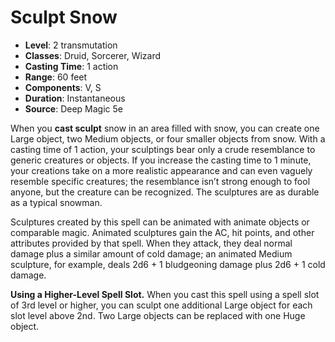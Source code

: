 # Sculpt Snow

- **Level**: 2 transmutation
- **Classes**: Druid, Sorcerer, Wizard
- **Casting Time**: 1 action
- **Range**: 60 feet
- **Components**: V, S
- **Duration**: Instantaneous
- **Source**: Deep Magic 5e

When you **cast sculpt** snow in an area filled with snow, you can create one Large object, two Medium objects, or four smaller objects from snow. With a casting time of 1 action, your sculptings bear only a crude resemblance to generic creatures or objects. If you increase the casting time to 1 minute, your creations take on a more realistic appearance and can even vaguely resemble specific creatures; the resemblance isn’t strong enough to fool anyone, but the creature can be recognized. The sculptures are as durable as a typical snowman.

Sculptures created by this spell can be animated with animate objects or comparable magic. Animated sculptures gain the AC, hit points, and other attributes provided by that spell. When they attack, they deal normal damage plus a similar amount of cold damage; an animated Medium sculpture, for example, deals 2d6 + 1 bludgeoning damage plus 2d6 + 1 cold damage.

**Using a Higher-Level Spell Slot.** When you cast this spell using a spell slot of 3rd level or higher, you can sculpt one additional Large object for each slot level above 2nd. Two Large objects can be replaced with one Huge object.
